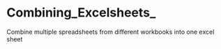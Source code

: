 # Combining_Excelsheets_
Combine multiple spreadsheets from different workbooks into one excel sheet
